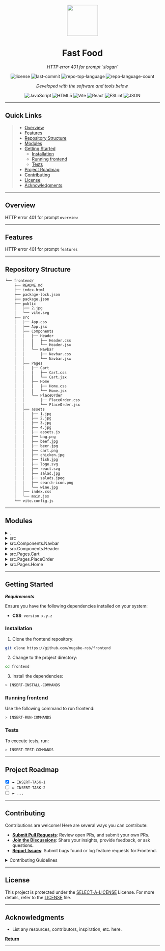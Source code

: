 <p align="center">
  <img src="https://cdn-icons-png.flaticon.com/512/6295/6295417.png" width="100" />
</p>
<p align="center">
    <h1 align="center">Fast Food</h1>
</p>
<p align="center">
    <em>HTTP error 401 for prompt `slogan`</em>
</p>
<p align="center">
	<img src="https://img.shields.io/github/license/mugabe-rob/frontend?style=flat&color=0080ff" alt="license">
	<img src="https://img.shields.io/github/last-commit/mugabe-rob/frontend?style=flat&logo=git&logoColor=white&color=0080ff" alt="last-commit">
	<img src="https://img.shields.io/github/languages/top/mugabe-rob/frontend?style=flat&color=0080ff" alt="repo-top-language">
	<img src="https://img.shields.io/github/languages/count/mugabe-rob/frontend?style=flat&color=0080ff" alt="repo-language-count">
<p>
<p align="center">
		<em>Developed with the software and tools below.</em>
</p>
<p align="center">
	<img src="https://img.shields.io/badge/JavaScript-F7DF1E.svg?style=flat&logo=JavaScript&logoColor=black" alt="JavaScript">
	<img src="https://img.shields.io/badge/HTML5-E34F26.svg?style=flat&logo=HTML5&logoColor=white" alt="HTML5">
	<img src="https://img.shields.io/badge/Vite-646CFF.svg?style=flat&logo=Vite&logoColor=white" alt="Vite">
	<img src="https://img.shields.io/badge/React-61DAFB.svg?style=flat&logo=React&logoColor=black" alt="React">
	<img src="https://img.shields.io/badge/ESLint-4B32C3.svg?style=flat&logo=ESLint&logoColor=white" alt="ESLint">
	<img src="https://img.shields.io/badge/JSON-000000.svg?style=flat&logo=JSON&logoColor=white" alt="JSON">
</p>
<hr>

##  Quick Links

> - [ Overview](#-overview)
> - [ Features](#-features)
> - [ Repository Structure](#-repository-structure)
> - [ Modules](#-modules)
> - [ Getting Started](#-getting-started)
>   - [ Installation](#-installation)
>   - [ Running frontend](#-running-frontend)
>   - [ Tests](#-tests)
> - [ Project Roadmap](#-project-roadmap)
> - [ Contributing](#-contributing)
> - [ License](#-license)
> - [ Acknowledgments](#-acknowledgments)

---

##  Overview

HTTP error 401 for prompt `overview`

---

##  Features

HTTP error 401 for prompt `features`

---

##  Repository Structure

```sh
└── frontend/
    ├── README.md
    ├── index.html
    ├── package-lock.json
    ├── package.json
    ├── public
    │   ├── 2.jpg
    │   └── vite.svg
    ├── src
    │   ├── App.css
    │   ├── App.jsx
    │   ├── Components
    │   │   ├── Header
    │   │   │   ├── Header.css
    │   │   │   └── Header.jsx
    │   │   └── Navbar
    │   │       ├── Navbar.css
    │   │       └── Navbar.jsx
    │   ├── Pages
    │   │   ├── Cart
    │   │   │   ├── Cart.css
    │   │   │   └── Cart.jsx
    │   │   ├── Home
    │   │   │   ├── Home.css
    │   │   │   └── Home.jsx
    │   │   └── PlaceOrder
    │   │       ├── PlaceOrder.css
    │   │       └── PlaceOrder.jsx
    │   ├── assets
    │   │   ├── 1.jpg
    │   │   ├── 2.jpg
    │   │   ├── 3.jpg
    │   │   ├── 4.jpg
    │   │   ├── assets.js
    │   │   ├── bag.png
    │   │   ├── beef.jpg
    │   │   ├── beer.jpg
    │   │   ├── cart.png
    │   │   ├── chicken.jpg
    │   │   ├── fish.jpg
    │   │   ├── logo.svg
    │   │   ├── react.svg
    │   │   ├── salad.jpg
    │   │   ├── salads.jpeg
    │   │   ├── search-icon.png
    │   │   └── wine.jpg
    │   ├── index.css
    │   └── main.jsx
    └── vite.config.js
```

---

##  Modules

<details closed><summary>.</summary>

| File                                                                                      | Summary                                       |
| ---                                                                                       | ---                                           |
| [index.html](https://github.com/mugabe-rob/frontend/blob/master/index.html)               | HTTP error 401 for prompt `index.html`        |
| [vite.config.js](https://github.com/mugabe-rob/frontend/blob/master/vite.config.js)       | HTTP error 401 for prompt `vite.config.js`    |
| [package.json](https://github.com/mugabe-rob/frontend/blob/master/package.json)           | HTTP error 401 for prompt `package.json`      |
| [package-lock.json](https://github.com/mugabe-rob/frontend/blob/master/package-lock.json) | HTTP error 401 for prompt `package-lock.json` |

</details>

<details closed><summary>src</summary>

| File                                                                          | Summary                                   |
| ---                                                                           | ---                                       |
| [App.jsx](https://github.com/mugabe-rob/frontend/blob/master/src/App.jsx)     | HTTP error 401 for prompt `src/App.jsx`   |
| [App.css](https://github.com/mugabe-rob/frontend/blob/master/src/App.css)     | HTTP error 401 for prompt `src/App.css`   |
| [index.css](https://github.com/mugabe-rob/frontend/blob/master/src/index.css) | HTTP error 401 for prompt `src/index.css` |
| [main.jsx](https://github.com/mugabe-rob/frontend/blob/master/src/main.jsx)   | HTTP error 401 for prompt `src/main.jsx`  |

</details>

<details closed><summary>src.Components.Navbar</summary>

| File                                                                                              | Summary                                                      |
| ---                                                                                               | ---                                                          |
| [Navbar.jsx](https://github.com/mugabe-rob/frontend/blob/master/src/Components/Navbar/Navbar.jsx) | HTTP error 401 for prompt `src/Components/Navbar/Navbar.jsx` |
| [Navbar.css](https://github.com/mugabe-rob/frontend/blob/master/src/Components/Navbar/Navbar.css) | HTTP error 401 for prompt `src/Components/Navbar/Navbar.css` |

</details>

<details closed><summary>src.Components.Header</summary>

| File                                                                                              | Summary                                                      |
| ---                                                                                               | ---                                                          |
| [Header.css](https://github.com/mugabe-rob/frontend/blob/master/src/Components/Header/Header.css) | HTTP error 401 for prompt `src/Components/Header/Header.css` |
| [Header.jsx](https://github.com/mugabe-rob/frontend/blob/master/src/Components/Header/Header.jsx) | HTTP error 401 for prompt `src/Components/Header/Header.jsx` |

</details>

<details closed><summary>src.Pages.Cart</summary>

| File                                                                                   | Summary                                             |
| ---                                                                                    | ---                                                 |
| [Cart.css](https://github.com/mugabe-rob/frontend/blob/master/src/Pages/Cart/Cart.css) | HTTP error 401 for prompt `src/Pages/Cart/Cart.css` |
| [Cart.jsx](https://github.com/mugabe-rob/frontend/blob/master/src/Pages/Cart/Cart.jsx) | HTTP error 401 for prompt `src/Pages/Cart/Cart.jsx` |

</details>

<details closed><summary>src.Pages.PlaceOrder</summary>

| File                                                                                                     | Summary                                                         |
| ---                                                                                                      | ---                                                             |
| [PlaceOrder.jsx](https://github.com/mugabe-rob/frontend/blob/master/src/Pages/PlaceOrder/PlaceOrder.jsx) | HTTP error 401 for prompt `src/Pages/PlaceOrder/PlaceOrder.jsx` |
| [PlaceOrder.css](https://github.com/mugabe-rob/frontend/blob/master/src/Pages/PlaceOrder/PlaceOrder.css) | HTTP error 401 for prompt `src/Pages/PlaceOrder/PlaceOrder.css` |

</details>

<details closed><summary>src.Pages.Home</summary>

| File                                                                                   | Summary                                             |
| ---                                                                                    | ---                                                 |
| [Home.css](https://github.com/mugabe-rob/frontend/blob/master/src/Pages/Home/Home.css) | HTTP error 401 for prompt `src/Pages/Home/Home.css` |
| [Home.jsx](https://github.com/mugabe-rob/frontend/blob/master/src/Pages/Home/Home.jsx) | HTTP error 401 for prompt `src/Pages/Home/Home.jsx` |

</details>

---

##  Getting Started

***Requirements***

Ensure you have the following dependencies installed on your system:

* **CSS**: `version x.y.z`

###  Installation

1. Clone the frontend repository:

```sh
git clone https://github.com/mugabe-rob/frontend
```

2. Change to the project directory:

```sh
cd frontend
```

3. Install the dependencies:

```sh
> INSERT-INSTALL-COMMANDS
```

###  Running frontend

Use the following command to run frontend:

```sh
> INSERT-RUN-COMMANDS
```

###  Tests

To execute tests, run:

```sh
> INSERT-TEST-COMMANDS
```

---

##  Project Roadmap

- [X] `► INSERT-TASK-1`
- [ ] `► INSERT-TASK-2`
- [ ] `► ...`

---

##  Contributing

Contributions are welcome! Here are several ways you can contribute:

- **[Submit Pull Requests](https://github.com/mugabe-rob/frontend/blob/main/CONTRIBUTING.md)**: Review open PRs, and submit your own PRs.
- **[Join the Discussions](https://github.com/mugabe-rob/frontend/discussions)**: Share your insights, provide feedback, or ask questions.
- **[Report Issues](https://github.com/mugabe-rob/frontend/issues)**: Submit bugs found or log feature requests for Frontend.

<details closed>
    <summary>Contributing Guidelines</summary>

1. **Fork the Repository**: Start by forking the project repository to your GitHub account.
2. **Clone Locally**: Clone the forked repository to your local machine using a Git client.
   ```sh
   git clone https://github.com/mugabe-rob/frontend
   ```
3. **Create a New Branch**: Always work on a new branch, giving it a descriptive name.
   ```sh
   git checkout -b new-feature-x
   ```
4. **Make Your Changes**: Develop and test your changes locally.
5. **Commit Your Changes**: Commit with a clear message describing your updates.
   ```sh
   git commit -m 'Implemented new feature x.'
   ```
6. **Push to GitHub**: Push the changes to your forked repository.
   ```sh
   git push origin new-feature-x
   ```
7. **Submit a Pull Request**: Create a PR against the original project repository. Clearly describe the changes and their motivations.

Once your PR is reviewed and approved, it will be merged into the main branch.

</details>

---

##  License

This project is protected under the [SELECT-A-LICENSE](https://choosealicense.com/licenses) License. For more details, refer to the [LICENSE](https://choosealicense.com/licenses/) file.

---

##  Acknowledgments

- List any resources, contributors, inspiration, etc. here.

[**Return**](#-quick-links)

---
